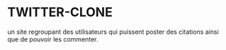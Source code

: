 # TWITTER-CLONE
un site regroupant des utilisateurs qui puissent poster des citations ainsi que de pouvoir les commenter.
